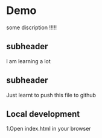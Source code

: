# Demo

some discription !!!!!


## subheader

l am learning a lot 

## subheader 

Just learnt to push this file to github

## Local development

1.Open index.html in your browser

